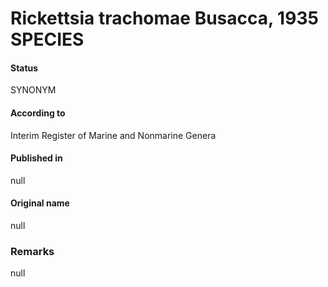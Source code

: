 # Rickettsia trachomae Busacca, 1935 SPECIES

#### Status
SYNONYM

#### According to
Interim Register of Marine and Nonmarine Genera

#### Published in
null

#### Original name
null

### Remarks
null